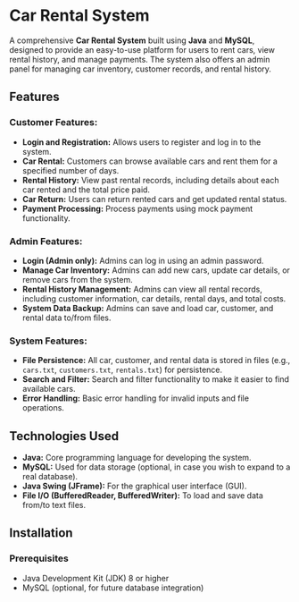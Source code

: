 # Car Rental System

A comprehensive **Car Rental System** built using **Java** and **MySQL**, designed to provide an easy-to-use platform for users to rent cars, view rental history, and manage payments. The system also offers an admin panel for managing car inventory, customer records, and rental history.

## Features

### Customer Features:
- **Login and Registration:** Allows users to register and log in to the system.
- **Car Rental:** Customers can browse available cars and rent them for a specified number of days.
- **Rental History:** View past rental records, including details about each car rented and the total price paid.
- **Car Return:** Users can return rented cars and get updated rental status.
- **Payment Processing:** Process payments using mock payment functionality.

### Admin Features:
- **Login (Admin only):** Admins can log in using an admin password.
- **Manage Car Inventory:** Admins can add new cars, update car details, or remove cars from the system.
- **Rental History Management:** Admins can view all rental records, including customer information, car details, rental days, and total costs.
- **System Data Backup:** Admins can save and load car, customer, and rental data to/from files.

### System Features:
- **File Persistence:** All car, customer, and rental data is stored in files (e.g., `cars.txt`, `customers.txt`, `rentals.txt`) for persistence.
- **Search and Filter:** Search and filter functionality to make it easier to find available cars.
- **Error Handling:** Basic error handling for invalid inputs and file operations.

## Technologies Used
- **Java:** Core programming language for developing the system.
- **MySQL:** Used for data storage (optional, in case you wish to expand to a real database).
- **Java Swing (JFrame):** For the graphical user interface (GUI).
- **File I/O (BufferedReader, BufferedWriter):** To load and save data from/to text files.

## Installation

### Prerequisites
- Java Development Kit (JDK) 8 or higher
- MySQL (optional, for future database integration)


